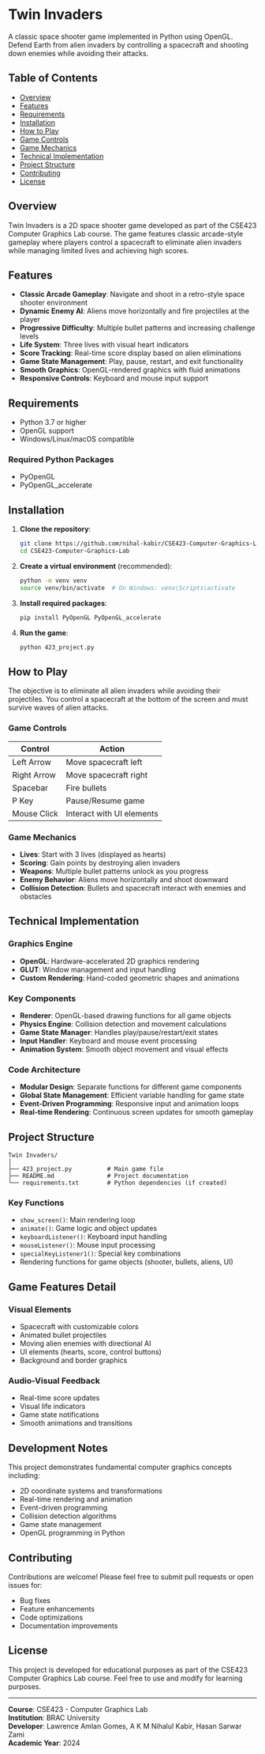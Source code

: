 # Twin Invaders

A classic space shooter game implemented in Python using OpenGL. Defend Earth from alien invaders by controlling a spacecraft and shooting down enemies while avoiding their attacks.

## Table of Contents

- [Overview](#overview)
- [Features](#features)
- [Requirements](#requirements)
- [Installation](#installation)
- [How to Play](#how-to-play)
- [Game Controls](#game-controls)
- [Game Mechanics](#game-mechanics)
- [Technical Implementation](#technical-implementation)
- [Project Structure](#project-structure)
- [Contributing](#contributing)
- [License](#license)

## Overview

Twin Invaders is a 2D space shooter game developed as part of the CSE423 Computer Graphics Lab course. The game features classic arcade-style gameplay where players control a spacecraft to eliminate alien invaders while managing limited lives and achieving high scores.

## Features

- **Classic Arcade Gameplay**: Navigate and shoot in a retro-style space shooter environment
- **Dynamic Enemy AI**: Aliens move horizontally and fire projectiles at the player
- **Progressive Difficulty**: Multiple bullet patterns and increasing challenge levels
- **Life System**: Three lives with visual heart indicators
- **Score Tracking**: Real-time score display based on alien eliminations
- **Game State Management**: Play, pause, restart, and exit functionality
- **Smooth Graphics**: OpenGL-rendered graphics with fluid animations
- **Responsive Controls**: Keyboard and mouse input support

## Requirements

- Python 3.7 or higher
- OpenGL support
- Windows/Linux/macOS compatible

### Required Python Packages

- PyOpenGL
- PyOpenGL_accelerate

## Installation

1. **Clone the repository**:
   ```bash
   git clone https://github.com/nihal-kabir/CSE423-Computer-Graphics-Lab.git
   cd CSE423-Computer-Graphics-Lab
   ```

2. **Create a virtual environment** (recommended):
   ```bash
   python -m venv venv
   source venv/bin/activate  # On Windows: venv\Scripts\activate
   ```

3. **Install required packages**:
   ```bash
   pip install PyOpenGL PyOpenGL_accelerate
   ```

4. **Run the game**:
   ```bash
   python 423_project.py
   ```

## How to Play

The objective is to eliminate all alien invaders while avoiding their projectiles. You control a spacecraft at the bottom of the screen and must survive waves of alien attacks.

### Game Controls

| Control | Action |
|---------|--------|
| Left Arrow | Move spacecraft left |
| Right Arrow | Move spacecraft right |
| Spacebar | Fire bullets |
| P Key | Pause/Resume game |
| Mouse Click | Interact with UI elements |

### Game Mechanics

- **Lives**: Start with 3 lives (displayed as hearts)
- **Scoring**: Gain points by destroying alien invaders
- **Weapons**: Multiple bullet patterns unlock as you progress
- **Enemy Behavior**: Aliens move horizontally and shoot downward
- **Collision Detection**: Bullets and spacecraft interact with enemies and obstacles

## Technical Implementation

### Graphics Engine
- **OpenGL**: Hardware-accelerated 2D graphics rendering
- **GLUT**: Window management and input handling
- **Custom Rendering**: Hand-coded geometric shapes and animations

### Key Components

- **Renderer**: OpenGL-based drawing functions for all game objects
- **Physics Engine**: Collision detection and movement calculations
- **Game State Manager**: Handles play/pause/restart/exit states
- **Input Handler**: Keyboard and mouse event processing
- **Animation System**: Smooth object movement and visual effects

### Code Architecture

- **Modular Design**: Separate functions for different game components
- **Global State Management**: Efficient variable handling for game state
- **Event-Driven Programming**: Responsive input and animation loops
- **Real-time Rendering**: Continuous screen updates for smooth gameplay

## Project Structure

```
Twin Invaders/
│
├── 423_project.py          # Main game file
├── README.md               # Project documentation
└── requirements.txt        # Python dependencies (if created)
```

### Key Functions

- `show_screen()`: Main rendering loop
- `animate()`: Game logic and object updates
- `keyboardListener()`: Keyboard input handling
- `mouseListener()`: Mouse input processing
- `specialKeyListener1()`: Special key combinations
- Rendering functions for game objects (shooter, bullets, aliens, UI)

## Game Features Detail

### Visual Elements
- Spacecraft with customizable colors
- Animated bullet projectiles
- Moving alien enemies with directional AI
- UI elements (hearts, score, control buttons)
- Background and border graphics

### Audio-Visual Feedback
- Real-time score updates
- Visual life indicators
- Game state notifications
- Smooth animations and transitions

## Development Notes

This project demonstrates fundamental computer graphics concepts including:
- 2D coordinate systems and transformations
- Real-time rendering and animation
- Event-driven programming
- Collision detection algorithms
- Game state management
- OpenGL programming in Python

## Contributing

Contributions are welcome! Please feel free to submit pull requests or open issues for:
- Bug fixes
- Feature enhancements
- Code optimizations
- Documentation improvements

## License

This project is developed for educational purposes as part of the CSE423 Computer Graphics Lab course. Feel free to use and modify for learning purposes.

---

**Course**: CSE423 - Computer Graphics Lab  
**Institution**: BRAC University  
**Developer**: Lawrence Amlan Gomes, A K M Nihalul Kabir, Hasan Sarwar Zami  
**Academic Year**: 2024
